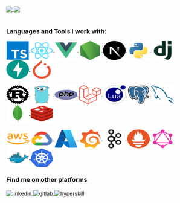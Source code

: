  <div>
  <a href="https://github.com/andeen171">
  <img align="center" src="https://github-readme-stats-andeen171.vercel.app/api?username=andeen171&show_icons=true&theme=catppuccin&include_all_commits=true&count_private=true"/>
 </a>
  <img align="center" src="https://github-readme-stats-andeen171.vercel.app/api/top-langs?username=andeen171&layout=compact&theme=catppuccin&langs_count=8"/>
</div>
<br>

### Languages and Tools I work with:

<div>
  <a href="https://www.typescriptlang.org/" target="_blank">
    <img align="center" alt="typescript" height="50" width="60" src="https://raw.githubusercontent.com/devicons/devicon/master/icons/typescript/typescript-original.svg">
  </a>
  <a href="https://reactjs.org/" target="_blank">
    <img align="center" alt="react" height="50" width="60" src="https://raw.githubusercontent.com/devicons/devicon/master/icons/react/react-original.svg">
  </a>
  <a href="https://vuejs.org/" target="_blank">
    <img align="center" alt="vuejs" height="50" width="60" src="https://raw.githubusercontent.com/devicons/devicon/master/icons/vuejs/vuejs-original.svg">
  </a>
  <a href="https://nodejs.org/" target="_blank">
    <img align="center" alt="nodejs" height="50" width="60" src="https://raw.githubusercontent.com/devicons/devicon/master/icons/nodejs/nodejs-original.svg">
  </a>
  <a href="https://nextjs.org/" target="_blank">
    <img align="center" alt="nextjs" height="50" width="60" src="https://raw.githubusercontent.com/devicons/devicon/master/icons/nextjs/nextjs-original.svg">
  </a>
  <a href="https://www.python.org/" target="_blank">
    <img align="center" alt="python" height="50" width="60" src="https://raw.githubusercontent.com/devicons/devicon/master/icons/python/python-original.svg">
  </a>
  <a href="https://www.djangoproject.com/" target="_blank">
    <img align="center" alt="django" height="50" width="60" src="https://raw.githubusercontent.com/devicons/devicon/master/icons/django/django-plain.svg">
  </a>
  <a href="https://fastapi.tiangolo.com/" target="_blank">
    <img align="center" alt="fastapi" height="50" width="60" src="https://raw.githubusercontent.com/devicons/devicon/master/icons/fastapi/fastapi-original.svg">
  </a>
  <a href="https://pytorch.org/" target="_blank">
    <img align="center" alt="pytorch" height="50" width="60" src="https://raw.githubusercontent.com/devicons/devicon/master/icons/pytorch/pytorch-original.svg">
  </a>
<br><br>
  <a href="https://www.rust-lang.org/" target="_blank">
    <img align="center" alt="rust" height="50" width="60" src="https://raw.githubusercontent.com/devicons/devicon/master/icons/rust/rust-original.svg">
  </a>
  <a href="https://golang.org/" target="_blank">
    <img align="center" alt="go" height="50" width="60" src="https://raw.githubusercontent.com/devicons/devicon/master/icons/go/go-original.svg">
  </a>
  <a href="https://www.php.net/" target="_blank">
    <img align="center" alt="php" height="50" width="60" src="https://raw.githubusercontent.com/devicons/devicon/master/icons/php/php-original.svg">
  </a>
  <a href="https://laravel.com/" target="_blank">
    <img align="center" alt="laravel" height="50" width="60" src="https://raw.githubusercontent.com/devicons/devicon/master/icons/laravel/laravel-original.svg">
  </a>
  <a href="https://www.lua.org/" target="_blank">
    <img align="center" alt="lua" height="50" width="60" src="https://raw.githubusercontent.com/devicons/devicon/master/icons/lua/lua-original.svg">
  </a>
  <a href="https://www.postgresql.org/" target="_blank">
    <img align="center" alt="postgresql" height="50" width="60" src="https://raw.githubusercontent.com/devicons/devicon/master/icons/postgresql/postgresql-original.svg">
  </a>
  <a href="https://www.mysql.com/" target="_blank">
    <img align="center" alt="mysql" height="50" width="60" src="https://raw.githubusercontent.com/devicons/devicon/master/icons/mysql/mysql-original.svg">
  </a>
  <a href="https://www.mongodb.com/" target="_blank">
    <img align="center" alt="mongodb" height="50" width="60" src="https://raw.githubusercontent.com/devicons/devicon/master/icons/mongodb/mongodb-original.svg">
  </a>
  <a href="https://redis.io/" target="_blank">
    <img align="center" alt="redis" height="50" width="60" src="https://raw.githubusercontent.com/devicons/devicon/master/icons/redis/redis-original.svg">
  </a>
<br><br>
  <a href="https://aws.amazon.com/" target="_blank">
    <img align="center" alt="aws" height="50" width="60" src="https://raw.githubusercontent.com/devicons/devicon/master/icons/amazonwebservices/amazonwebservices-plain-wordmark.svg">
  </a>
  <a href="https://cloud.google.com/" target="_blank">
    <img align="center" alt="googlecloud" height="50" width="60" src="https://raw.githubusercontent.com/devicons/devicon/master/icons/googlecloud/googlecloud-original.svg">
  </a>
  <a href="https://azure.microsoft.com/" target="_blank">
    <img align="center" alt="azure" height="50" width="60" src="https://raw.githubusercontent.com/devicons/devicon/master/icons/azure/azure-original.svg">
  </a>
  <a href="https://grafana.com/" target="_blank">
    <img align="center" alt="grafana" height="50" width="60" src="https://raw.githubusercontent.com/devicons/devicon/master/icons/grafana/grafana-original.svg">
  </a>
  <a href="https://kafka.apache.org/" target="_blank">
    <img align="center" alt="kafka" height="50" width="60" src="https://raw.githubusercontent.com/devicons/devicon/master/icons/apachekafka/apachekafka-original.svg">
  </a>
  <a href="https://prometheus.io/" target="_blank">
    <img align="center" alt="prometheus" height="50" width="60" src="https://raw.githubusercontent.com/devicons/devicon/master/icons/prometheus/prometheus-original.svg">
  </a>
  <a href="https://graphql.org/" target="_blank">
    <img align="center" alt="graphql" height="50" width="60" src="https://raw.githubusercontent.com/devicons/devicon/master/icons/graphql/graphql-plain.svg">
  </a>
  <a href="https://www.docker.com/" target="_blank">
    <img align="center" alt="docker" height="50" width="60" src="https://raw.githubusercontent.com/devicons/devicon/master/icons/docker/docker-original.svg">
  </a>
  <a href="https://kubernetes.io/" target="_blank">
    <img align="center" alt="kubernetes" height="50" width="60" src="https://raw.githubusercontent.com/devicons/devicon/master/icons/kubernetes/kubernetes-plain.svg">
  </a>
</div>
 
 ### Find me on other platforms
  
<div>
  <a href="https://www.linkedin.com/in/andeen171/" target="_blank">
   <img align="center" alt="linkedin" height="50" width="60" src="https://cdn.jsdelivr.net/gh/devicons/devicon/icons/linkedin/linkedin-original.svg">
  </a>
  <a href="https://gitlab.com/andeen171" target="_blank">
   <img align="center" alt="gitlab" height="50" width="60" src="https://cdn.jsdelivr.net/gh/devicons/devicon/icons/gitlab/gitlab-original.svg">
  </a>
  <a href="https://hyperskill.org/profile/73595570" target="_blank">
   <img align="center" alt="hyperskill" height="50" width="60" src="https://cdn.jsdelivr.net/gh/devicons/devicon/icons/jetbrains/jetbrains-original.svg">
  </a>
</div>
